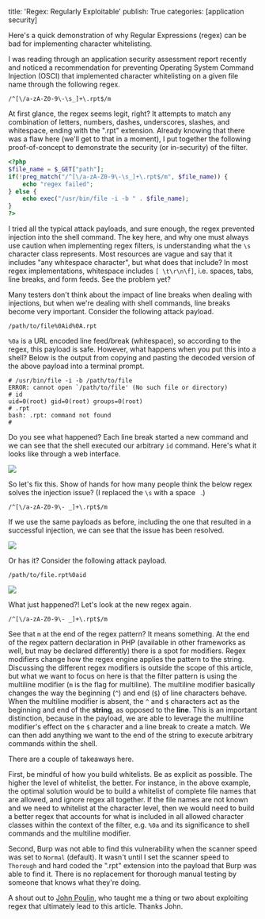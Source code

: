 title: 'Regex: Regularly Exploitable'
publish: True
categories: [application security]

Here's a quick demonstration of why Regular Expressions (regex) can be bad for implementing character whitelisting.

<!-- READMORE -->

I was reading through an application security assessment report recently and noticed a recommendation for preventing Operating System Command Injection (OSCI) that implemented character whitelisting on a given file name through the following regex.

```
/^[\/a-zA-Z0-9\-\s_]+\.rpt$/m
```

At first glance, the regex seems legit, right? It attempts to match any combination of letters, numbers, dashes, underscores, slashes, and whitespace, ending with the ".rpt" extension. Already knowing that there was a flaw here (we'll get to that in a moment), I put together the following proof-of-concept to demonstrate the security (or in-security) of the filter.

``` php
<?php
$file_name = $_GET["path"];
if(!preg_match("/^[\/a-zA-Z0-9\-\s_]+\.rpt$/m", $file_name)) {
    echo "regex failed";
} else {
    echo exec("/usr/bin/file -i -b " . $file_name);
}
?>
```

I tried all the typical attack payloads, and sure enough, the regex prevented injection into the shell command. The key here, and why one must always use caution when implementing regex filters, is understanding what the `\s` character class represents. Most resources are vague and say that it includes "any whitespace character", but what does that include? In most regex implementations, whitespace includes `[ \t\r\n\f]`, i.e. spaces, tabs, line breaks, and form feeds. See the problem yet?

Many testers don't think about the impact of line breaks when dealing with injections, but when we're dealing with shell commands, line breaks become very important. Consider the following attack payload.

```
/path/to/file%0Aid%0A.rpt
```

`%0a` is a URL encoded line feed/break (whitespace), so according to the regex, this payload is safe. However, what happens when you put this into a shell? Below is the output from copying and pasting the decoded version of the above payload into a terminal prompt.

```
# /usr/bin/file -i -b /path/to/file
ERROR: cannot open `/path/to/file' (No such file or directory)
# id
uid=0(root) gid=0(root) groups=0(root)
# .rpt
bash: .rpt: command not found
# 
```

Do you see what happened? Each line break started a new command and we can see that the shell executed our arbitrary `id` command. Here's what it looks like through a web interface.

[![](/images/posts/regex_wl_1.png)](/images/posts/regex_wl_1.png)

So let's fix this. Show of hands for how many people think the below regex solves the injection issue? (I replaced the `\s` with a space ` `.)

```
/^[\/a-zA-Z0-9\- _]+\.rpt$/m
```

If we use the same payloads as before, including the one that resulted in a successful injection, we can see that the issue has been resolved.

[![](/images/posts/regex_wl_2.png)](/images/posts/regex_wl_2.png)

Or has it? Consider the following attack payload.

```
/path/to/file.rpt%0aid
```

[![](/images/posts/regex_wl_3.png)](/images/posts/regex_wl_3.png)

What just happened?! Let's look at the new regex again.

```
/^[\/a-zA-Z0-9\- _]+\.rpt$/m
```

See that `m` at the end of the regex pattern? It means something. At the end of the regex pattern declaration in PHP (available in other frameworks as well, but may be declared differently) there is a spot for modifiers. Regex modifiers change how the regex engine applies the pattern to the string. Discussing the different regex modifiers is outside the scope of this article, but what we want to focus on here is that the filter pattern is using the multiline modifier (`m` is the flag for multiline). The multiline modifier basically changes the way the beginning (`^`) and end (`$`) of line characters behave. When the multiline modifier is absent, the `^` and `$` characters act as the beginning and end of the **string**, as opposed to the **line**. This is an important distinction, because in the payload, we are able to leverage the multiline modifier's effect on the `$` character and a line break to create a match. We can then add anything we want to the end of the string to execute arbitrary commands within the shell.

There are a couple of takeaways here.

First, be mindful of how you build whitelists. Be as explicit as possible. The higher the level of whitelist, the better. For instance, in the above example, the optimal solution would be to build a whitelist of complete file names that are allowed, and ignore regex all together. If the file names are not known and we need to whitelist at the character level, then we would need to build a better regex that accounts for what is included in all allowed character classes within the context of the filter, e.g. `%0a` and its significance to shell commands and the multiline modifier.

Second, Burp was not able to find this vulnerability when the scanner speed was set to `Normal` (default). It wasn't until I set the scanner speed to `Thorough` and hard coded the ".rpt" extension into the payload that Burp was able to find it. There is no replacement for thorough manual testing by someone that knows what they're doing.

A shout out to [John Poulin](https://twitter.com/forced_request), who taught me a thing or two about exploiting regex that ultimately lead to this article. Thanks John. 

